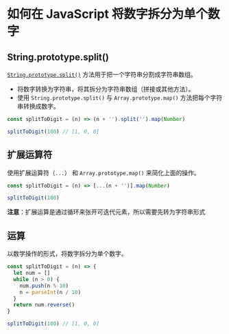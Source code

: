 # 如何在 JavaScript 将数字拆分为单个数字

## String.prototype.split()

[`String.prototype.split()`](https://developer.mozilla.org/en-US/docs/Web/JavaScript/Reference/Global_Objects/String/split) 方法用于把一个字符串分割成字符串数组。

- 将数字转换为字符串，将其拆分为字符串数组（拼接或其他方法）。
- 使用 `String.prototype.split()` 与 `Array.prototype.map()` 方法把每个字符串转换成数字。

```js
const splitToDigit = (n) => (n + '').split('').map(Number)

splitToDigit(100) // [1, 0, 0]
```

## 扩展运算符

使用扩展运算符（`...`） 和 `Array.prototype.map()` 来简化上面的操作。

```js
const splitToDigit = (n) => [...(n + '')].map(Number)

splitToDigit(100)
```

**注意**：扩展运算是通过循环来张开可迭代元素，所以需要先转为字符串形式

## 运算

以数学操作的形式，将数字拆分为单个数字。

```js
const splitToDigit = (n) => {
  let num = []
  while (n > 0) {
    num.push(n % 10)
    n = parseInt(n / 10)
  }
  return num.reverse()
}

splitToDigit(100) // [1, 0, 0]
```
